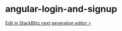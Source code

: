 # angular-login-and-signup

[Edit in StackBlitz next generation editor ⚡️](https://stackblitz.com/~/github.com/ahlembelgacem/angular-login-and-signup)
